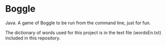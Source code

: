 # Boggle
Java. A game of Boggle to be run from the command line, just for fun.

The dictionary of words used for this project is in the text file (wordsEn.txt) included in this repository.
